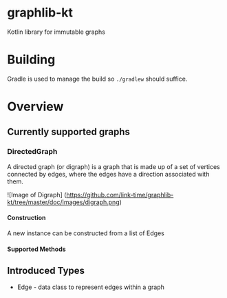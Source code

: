 # graphlib-kt
Kotlin library for immutable graphs

# Building 
Gradle is used to manage the build so `./gradlew` should suffice.

# Overview
## Currently supported graphs
### DirectedGraph
A directed graph (or digraph) is a graph that is made up of a set of vertices connected by edges, where the edges have a direction associated with them. 

![Image of Digraph] (https://github.com/link-time/graphlib-kt/tree/master/doc/images/digraph.png)
#### Construction
A new instance can be constructed from a list of Edges

#### Supported Methods

## Introduced Types 
  * Edge - data class to represent edges within a graph
